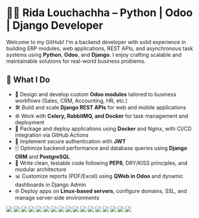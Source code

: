 # 👨‍💻 Rida Louchachha – Python | Odoo | Django Developer

Welcome to my GitHub! I'm a backend developer with solid experience in building ERP modules, web applications, REST APIs, and asynchronous task systems using **Python**, **Odoo**, and **Django**. I enjoy crafting scalable and maintainable solutions for real-world business problems.

## 💼 What I Do

- 🧩 Design and develop custom **Odoo modules** tailored to business workflows (Sales, CRM, Accounting, HR, etc.)
- 🛠 Build and scale **Django REST APIs** for web and mobile applications
- ⚙️ Work with  **Celery, RabbitMQ, and Docker** for task management and deployment
- 🐳 Package and deploy applications using **Docker** and Nginx, with CI/CD integration via GitHub Actions
- 🔐 Implement secure authentication with **JWT**
- 🗄 Optimize backend performance and database queries using **Django ORM** and **PostgreSQL**
- 🧪 Write clean, testable code following **PEP8**, DRY/KISS principles, and modular architecture
- 📊 Customize reports (PDF/Excel) using **QWeb in Odoo** and dynamic dashboards in Django Admin
- 🌐 Deploy apps on **Linux-based servers**, configure domains, SSL, and manage server-side environments


<p align="left">
  <!-- Core Languages -->
  <img src="https://img.shields.io/badge/Python-3670A0?style=for-the-badge&logo=python&logoColor=white" />
  <img src="https://img.shields.io/badge/JavaScript-F7DF1E?style=for-the-badge&logo=javascript&logoColor=black" />
  <img src="https://img.shields.io/badge/HTML5-E34F26?style=for-the-badge&logo=html5&logoColor=white" />
  <img src="https://img.shields.io/badge/CSS3-1572B6?style=for-the-badge&logo=css3&logoColor=white" />

  <!-- Python Frameworks -->
  <img src="https://img.shields.io/badge/Django-092E20?style=for-the-badge&logo=django&logoColor=white" />
  <img src="https://img.shields.io/badge/Flask-000000?style=for-the-badge&logo=flask&logoColor=white" />
  <img src="https://img.shields.io/badge/FastAPI-005571?style=for-the-badge&logo=fastapi&logoColor=white" />
  <img src="https://img.shields.io/badge/Odoo-714B67?style=for-the-badge&logo=odoo&logoColor=white" />

  <!-- Databases -->
  <img src="https://img.shields.io/badge/PostgreSQL-316192?style=for-the-badge&logo=postgresql&logoColor=white" />
  <img src="https://img.shields.io/badge/MongoDB-47A248?style=for-the-badge&logo=mongodb&logoColor=white" />
  <img src="https://img.shields.io/badge/SQLite-07405E?style=for-the-badge&logo=sqlite&logoColor=white" />

  <!-- DevOps & Tools -->
  <img src="https://img.shields.io/badge/Docker-2496ED?style=for-the-badge&logo=docker&logoColor=white" />
  <img src="https://img.shields.io/badge/Linux-FCC624?style=for-the-badge&logo=linux&logoColor=black" />
  <img src="https://img.shields.io/badge/Git-F05032?style=for-the-badge&logo=git&logoColor=white" />
  <img src="https://img.shields.io/badge/GitHub-181717?style=for-the-badge&logo=github&logoColor=white" />
  <img src="https://img.shields.io/badge/Nginx-009639?style=for-the-badge&logo=nginx&logoColor=white" />

  <!-- Asynchronous & Messaging -->
  <img src="https://img.shields.io/badge/Celery-37814A?style=for-the-badge&logo=celery&logoColor=white" />
  <!--
  <img src="https://img.shields.io/badge/RabbitMQ-FF6600?style=for-the-badge&logo=rabbitmq&logoColor=white" />
  <img src="https://img.shields.io/badge/Redis-DC382D?style=for-the-badge&logo=redis&logoColor=white" />
   -->

  <!-- Security & Auth -->
  <!-- <img src="https://img.shields.io/badge/JWT-000000?style=for-the-badge&logo=jsonwebtokens&logoColor=white" />
  <img src="https://img.shields.io/badge/OAuth2-2F2F2F?style=for-the-badge&logo=oauth&logoColor=white" /> -->
</p>
